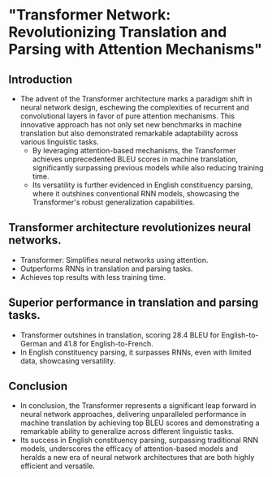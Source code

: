 # "Transformer Network: Revolutionizing Translation and Parsing with Attention Mechanisms"

## Introduction

- The advent of the Transformer architecture marks a paradigm shift in neural network design, eschewing the complexities of recurrent and convolutional layers in favor of pure attention mechanisms. This innovative approach has not only set new benchmarks in machine translation but also demonstrated remarkable adaptability across various linguistic tasks.
  - By leveraging attention-based mechanisms, the Transformer achieves unprecedented BLEU scores in machine translation, significantly surpassing previous models while also reducing training time.
  - Its versatility is further evidenced in English constituency parsing, where it outshines conventional RNN models, showcasing the Transformer's robust generalization capabilities.

##  Transformer architecture revolutionizes neural networks.

- Transformer: Simplifies neural networks using attention.
- Outperforms RNNs in translation and parsing tasks.
- Achieves top results with less training time.

##  Superior performance in translation and parsing tasks.

- Transformer outshines in translation, scoring 28.4 BLEU for English-to-German and 41.8 for English-to-French.
- In English constituency parsing, it surpasses RNNs, even with limited data, showcasing versatility.

## Conclusion

- In conclusion, the Transformer represents a significant leap forward in neural network approaches, delivering unparalleled performance in machine translation by achieving top BLEU scores and demonstrating a remarkable ability to generalize across different linguistic tasks.
- Its success in English constituency parsing, surpassing traditional RNN models, underscores the efficacy of attention-based models and heralds a new era of neural network architectures that are both highly efficient and versatile.